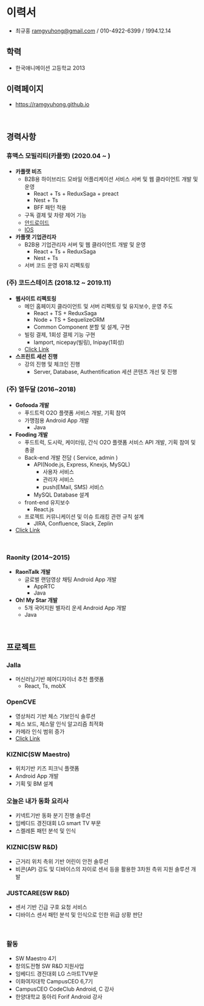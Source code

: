 # 이력서
- 최규홍 ramgyuhong@gmail.com / 010-4922-6399 / 1994.12.14

## 학력
- 한국애니메이션 고등학교 2013

## 이력페이지
- https://ramgyuhong.github.io

</br>

## 경력사항
### 휴맥스 모빌리티(카플랫) (2020.04 ~ )
####
- **카플랫 비즈**
  - B2B용 하이브리드 모바일 어플리케이션 서비스 서버 및 웹 클라이언트 개발 및 운영
    - React + Ts + ReduxSaga + preact
    - Nest + Ts
    - BFF 패턴 적용
  - 구독 결제 및 차량 제어 기능
  - [안드로이드](https://play.google.com/store/apps/details?id=kr.co.plat.carplat.biz)
  - [IOS](https://apps.apple.com/kr/app/%EC%B9%B4%ED%94%8C%EB%9E%AB-%EB%B9%84%EC%A6%88-%EA%B8%B0%EC%97%85-%EC%B9%B4%EC%85%B0%EC%96%B4%EB%A7%81/id1502983697)
- **카플랫 기업관리자**
  - B2B용 기업관리자 서버 및 웹 클라이언트 개발 및 운영
    - React + Ts + ReduxSaga
    - Nest + Ts
  - 서버 코드 운영 유지 리펙토링

### (주) 코드스테이츠 (2018.12 ~ 2019.11)
####
- **웹사이트 리펙토링**
  - 메인 홈페이지 클라이언트 및 서버 리펙토링 및 유지보수, 운영 주도
    - React + TS + ReduxSaga
    - Node + TS + SequelizeORM
    - Common Component 분할 및 설계, 구현
  - 빌링 결제, 1회성 결제 기능 구현
    - Iamport, nicepay(빌링), Inipay(1회성)
  - [Click Link](https://codestates.com/)
- **스프린트 세션 진행**
  - 강의 진행 및 체크인 진행
    - Server, Database, Authentification 세션 콘텐츠 개선 및 진행

### (주) 열두달 (2016~2018)
#### 
- **Gofooda 개발**
  - 푸드트럭 O2O 플랫폼 서비스 개발, 기획 참여
  - 가맹점용 Android App 개발
    - Java
- **Fooding 개발**
  - 푸드트럭, 도시락, 케이터링, 간식 O2O 플랫폼 서비스 API 개발, 기획 참여 및 총괄
  - Back-end 개발 전담 ( Service, admin )
    - API(Node.js, Express, Knexjs, MySQL)
      - 사용자 서비스
      - 관리자 서비스
      - push(EMail, SMS) 서비스
    - MySQL Database 설계
  - front-end 유지보수
    - React.js
  - 프로젝트 커뮤니케이션 및 이슈 트래킹 관련 규칙 설계
    - JIRA, Confluence, Slack, Zeplin
- [Click Link](http://fooding.io)

</br>

### Raonity (2014~2015)
- **RaonTalk 개발**
  - 글로벌 랜덤영상 채팅 Android App 개발
    - AppRTC
    - Java
- **Oh! My Star 개발**
  - 5개 국어지원 별자리 운세 Android App 개발
  - Java

</br>

## 프로젝트
### Jalla
 - 머신러닝기반 헤어디자이너 추천 플랫폼
   - React, Ts, mobX

### OpenCVE
- 영상처리 기반 체스 기보인식 솔루션
- 체스 보드, 체스말 인식 알고리즘 최적화
- 카메라 인식 범위 증가
- [Click Link](https://www.youtube.com/watch?v=ZQ_O20HjPL4&t=253s)

### KIZNIC(SW Maestro)
- 위치기반 키즈 피크닉 플랫폼
- Android App 개발
- 기획 및 BM 설계

### 오늘은 내가 동화 요리사
- 키넥트기반 동화 분기 진행 솔루션
- 임베디드 경진대회 LG smart TV 부문
- 스켈레톤 패턴 분석 및 인식

### KIZNIC(SW R&D)
 - 근거리 위치 측위 기반 어린이 안전 솔루션
 - 비콘(AP) 강도 및 디바이스의 자이로 센서 등을 활용한 3차원 측위 지원 솔루션 개발

### JUSTCARE(SW R&D)
 - 센서 기반 긴급 구호 요청 서비스
 - 디바이스 센서 패턴 분석 및 인식으로 인한 위급 상황 판단

</br>

### 활동
- SW Maestro 4기
- 창의도전형 SW R&D 지원사업
- 임베디드 경진대회	LG 스마트TV부문	
- 이화여자대학 CampusCEO 6,7기
- CampusCEO CodeClub Android, C 강사
- 한양대학교 동아리 Forif Android 강사
